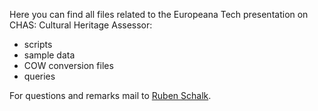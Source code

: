 Here you can find all files related to the Europeana Tech presentation on CHAS: Cultural Heritage Assessor:
- scripts
- sample data
- COW conversion files
- queries

For questions and remarks mail to [Ruben Schalk](mailto:r.schalk@cultureelerfgoed.nl).
